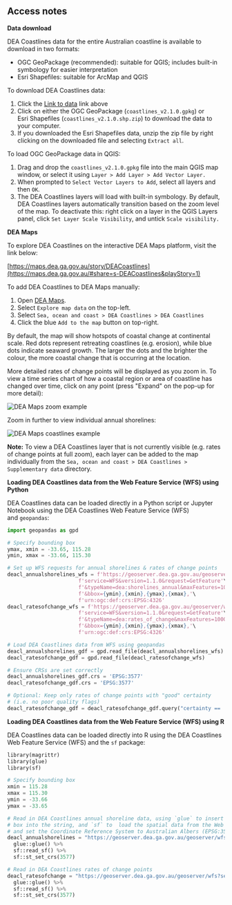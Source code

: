 ## Access notes

**Data download**

DEA Coastlines data for the entire Australian coastline is available to download in two formats:

-   OGC GeoPackage (recommended): suitable for QGIS; includes built-in symbology for easier interpretation
-   Esri Shapefiles: suitable for ArcMap and QGIS

To download DEA Coastlines data:

1.  Click the [Link to data](https://data.dea.ga.gov.au/?prefix=derivative/dea_coastlines/2-1-0/) link above
2.  Click on either the OGC GeoPackage (`coastlines_v2.1.0.gpkg`) or Esri Shapefiles (`coastlines_v2.1.0.shp.zip`) to download the data to your computer.
3.  If you downloaded the Esri Shapefiles data, unzip the zip file by right clicking on the downloaded file and selecting `Extract all`.

To load OGC GeoPackage data in QGIS:

1.  Drag and drop the `coastlines_v2.1.0.gpkg` file into the main QGIS map window, or select it using `Layer > Add Layer > Add Vector Layer.`
2.  When prompted to `Select Vector Layers to Add`, select all layers and then `OK`.
3.  The DEA Coastlines layers will load with built-in symbology. By default, DEA Coastlines layers automatically transition based on the zoom level of the map. To deactivate this: right click on a layer in the QGIS Layers panel, click `Set Layer Scale Visibility`, and untick `Scale visibility.`

**DEA Maps**

To explore DEA Coastlines on the interactive DEA Maps platform, visit the link below:

[https://maps.dea.ga.gov.au/story/DEACoastlines](https://maps.dea.ga.gov.au/#share=s-DEACoastlines&playStory=1)

To add DEA Coastlines to DEA Maps manually:

1.  Open [DEA Maps](https://maps.dea.ga.gov.au/).
2.  Select `Explore map data` on the top-left.
3.  Select `Sea, ocean and coast > DEA Coastlines > DEA Coastlines`
4.  Click the blue `Add to the map` button on top-right.

By default, the map will show hotspots of coastal change at continental scale. Red dots represent retreating coastlines (e.g. erosion), while blue dots indicate seaward growth. The larger the dots and the brighter the colour, the more coastal change that is occurring at the location. 

More detailed rates of change points will be displayed as you zoom in. To view a time series chart of how a coastal region or area of coastline has changed over time, click on any point (press "Expand" on the pop-up for more detail):

![DEA Maps zoom example](https://cmi.ga.gov.au/sites/default/files/inline-images/DEACoastLines_DEAMaps_1.gif)

Zoom in further to view individual annual shorelines:

![DEA Maps coastlines example](https://cmi.ga.gov.au/sites/default/files/inline-images/DEACoastLines_DEAMaps_2.gif)

**Note:** To view a DEA Coastlines layer that is not currently visible (e.g. rates of change points at full zoom), each layer can be added to the map individually from the `Sea, ocean and coast > DEA Coastlines > Supplementary data` directory.

**Loading DEA Coastlines data from the Web Feature Service (WFS) using Python**

DEA Coastlines data can be loaded directly in a Python script or Jupyter Notebook using the DEA Coastlines Web Feature Service (WFS) and `geopandas`:

```python
import geopandas as gpd

# Specify bounding box
ymax, xmin = -33.65, 115.28
ymin, xmax = -33.66, 115.30

# Set up WFS requests for annual shorelines & rates of change points
deacl_annualshorelines_wfs = f'https://geoserver.dea.ga.gov.au/geoserver/wfs?'\
                       f'service=WFS&version=1.1.0&request=GetFeature'\
                       f'&typeName=dea:shorelines_annual&maxFeatures=1000'\
                       f'&bbox={ymin},{xmin},{ymax},{xmax},'\
                       f'urn:ogc:def:crs:EPSG:4326'
deacl_ratesofchange_wfs = f'https://geoserver.dea.ga.gov.au/geoserver/wfs?'\
                       f'service=WFS&version=1.1.0&request=GetFeature'\
                       f'&typeName=dea:rates_of_change&maxFeatures=1000'\
                       f'&bbox={ymin},{xmin},{ymax},{xmax},'\
                       f'urn:ogc:def:crs:EPSG:4326'

# Load DEA Coastlines data from WFS using geopandas
deacl_annualshorelines_gdf = gpd.read_file(deacl_annualshorelines_wfs)
deacl_ratesofchange_gdf = gpd.read_file(deacl_ratesofchange_wfs)

# Ensure CRSs are set correctly
deacl_annualshorelines_gdf.crs = 'EPSG:3577'
deacl_ratesofchange_gdf.crs = 'EPSG:3577'

# Optional: Keep only rates of change points with "good" certainty
# (i.e. no poor quality flags)
deacl_ratesofchange_gdf = deacl_ratesofchange_gdf.query("certainty == 'good'")
```

**Loading DEA Coastlines data from the Web Feature Service (WFS) using R**

DEA Coastlines data can be loaded directly into R using the DEA Coastlines Web Feature Service (WFS) and the `sf` package:

```python
library(magrittr)
library(glue)
library(sf)

# Specify bounding box
xmin = 115.28
xmax = 115.30
ymin = -33.66
ymax = -33.65

# Read in DEA Coastlines annual shoreline data, using `glue` to insert our bounding
# box into the string, and `sf` to  load the spatial data from the Web Feature Service
# and set the Coordinate Reference System to Australian Albers (EPSG:3577)
deacl_annualshorelines = "https://geoserver.dea.ga.gov.au/geoserver/wfs?service=WFS&version=1.1.0&request=GetFeature&typeName=dea:shorelines_annual&maxFeatures=1000&bbox={ymin},{xmin},{ymax},{xmax},urn:ogc:def:crs:EPSG:4326" %>%
  glue::glue() %>%
  sf::read_sf() %>%
  sf::st_set_crs(3577)

# Read in DEA Coastlines rates of change points
deacl_ratesofchange = "https://geoserver.dea.ga.gov.au/geoserver/wfs?service=WFS&version=1.1.0&request=GetFeature&typeName=dea:rates_of_change&maxFeatures=1000&bbox={ymin},{xmin},{ymax},{xmax},urn:ogc:def:crs:EPSG:4326" %>%
  glue::glue() %>%
  sf::read_sf() %>%
  sf::st_set_crs(3577)
```
